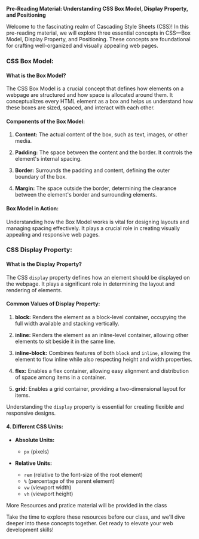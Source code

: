 **Pre-Reading Material: Understanding CSS Box Model, Display Property, and Positioning**

Welcome to the fascinating realm of Cascading Style Sheets (CSS)! In this pre-reading material, we will explore three essential concepts in CSS—Box Model, Display Property, and Positioning. These concepts are foundational for crafting well-organized and visually appealing web pages.

### CSS Box Model:

#### What is the Box Model?

The CSS Box Model is a crucial concept that defines how elements on a webpage are structured and how space is allocated around them. It conceptualizes every HTML element as a box and helps us understand how these boxes are sized, spaced, and interact with each other.

#### Components of the Box Model:

1. **Content:** The actual content of the box, such as text, images, or other media.

2. **Padding:** The space between the content and the border. It controls the element's internal spacing.

3. **Border:** Surrounds the padding and content, defining the outer boundary of the box.

4. **Margin:** The space outside the border, determining the clearance between the element's border and surrounding elements.

#### Box Model in Action:

Understanding how the Box Model works is vital for designing layouts and managing spacing effectively. It plays a crucial role in creating visually appealing and responsive web pages.

### CSS Display Property:

#### What is the Display Property?

The CSS `display` property defines how an element should be displayed on the webpage. It plays a significant role in determining the layout and rendering of elements.

#### Common Values of Display Property:

1. **block:** Renders the element as a block-level container, occupying the full width available and stacking vertically.

2. **inline:** Renders the element as an inline-level container, allowing other elements to sit beside it in the same line.

3. **inline-block:** Combines features of both `block` and `inline`, allowing the element to flow inline while also respecting height and width properties.

4. **flex:** Enables a flex container, allowing easy alignment and distribution of space among items in a container.

5. **grid:** Enables a grid container, providing a two-dimensional layout for items.

Understanding the `display` property is essential for creating flexible and responsive designs.

#### 4. Different CSS Units:

- **Absolute Units:**

  - `px` (pixels)

- **Relative Units:**
  - `rem` (relative to the font-size of the root element)
  - `%` (percentage of the parent element)
  - `vw` (viewport width)
  - `vh` (viewport height)

More Resources and pratice material will be provided in the class

Take the time to explore these resources before our class, and we'll dive deeper into these concepts together. Get ready to elevate your web development skills!

